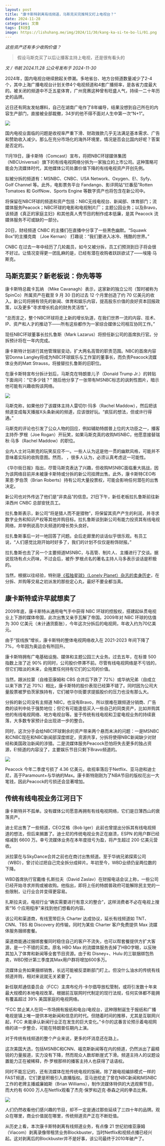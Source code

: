 ```yaml
---
layout: post
title: "康卡斯特剥离有线频道，马斯克买完推特又盯上电视台？"
date: 2024-11-28
categories: 文章
tags: [科技]
image: https://lishuhang.me/img/2024/11/30/kang-ka-si-te-bo-li/01.png
---
```


*这些资产还有多少收购价值？*

> 假设马斯克买了以后让播客主持上电视，还是很有看头的

*文 / 书航 2024.11.28 公众号发布于 2024-11-30*

2024年，国内电视台继续掀起关停潮。多地省台、地方台频道数量减少了2-4个，其中上海广播电视台计划关停4个电视频道和4套广播频率，是各省力度最大的。被关闭的频道中不乏五星体育，广州竞赛这种曾有旺盛人气，持续一二十年历史的品牌。

近日还有网友发帖爆料，自己在湖南广电作了8年编导，结果没想到自己所在的内容生产部门，直接被全部裁撤，34岁的他不得不面对人生中第一次“N+1”。

![](https://lishuhang.me/img/2024/11/30/kang-ka-si-te-bo-li/02.png)

国内电视业面临的问题是收视率严重下滑、财政拨款几乎无法满足基本需求、广告和赞助收入减少。那么在充分市场化的海外环境里，情况是否会比国内好呢？答案是否定的。

11月19日，康卡斯特（Comcast）宣布，将把NBC环球媒体集团（NBCUniversal）旗下的有线电视网络分拆为一家独立的上市公司。这种策略可能会为流媒体时代，其他媒体公司处置价值下降的有线电视资产开创先例。

拟被分拆的频道有：MSNBC、CNBC、USA Network、Oxygen、E!、Syfy、Golf Channel 等。此外，电影票务平台 Fandango、影评网站“烂番茄”Rotten Tomatoes 和 GolfNow、Sports Engine 等数字资产也将包含在新公司中。

将保留在NBC环球的频道和资产包括：NBC无线电视台、新闻部、体育部门；流媒体服务Peacock；NBC环球的电影和电视制片厂；主题公园业务；以及Bravo，该频道《真正的家庭主妇》和其他真人秀节目的制作成本低廉，是其 Peacock 流媒体服务不可或缺的一部分。

20日，财经频道 CNBC 的主播们在直播中分享了一些黑色幽默。“Squawk Box”的主播克南 （Joe Kernan） 打趣说：“我们要进入冰冷、残酷的世界。”

CNBC 在过去一年中经历了几轮裁员，如今又被分拆，员工们预测到日子将会很不好过。让情况变得更一团乱麻的是，已经有潜在收购者跃跃欲试了——埃隆·马斯克。

## 马斯克要买？新老板说：你先等等

康卡斯特总裁卡瓦纳 （Mike Cavanagh）表示，这家新的独立公司（暂时被称为 SpinCo）所属资产在截至 9 月 30 日的过去 12 个月里创造了约 70 亿美元的收入。新公司将拥有领先的新闻、体育和娱乐内容，提高股东价值的良好资本回报政策，以及更多“寻求增长机会的财务灵活性”。

“总而言之，整个NBC环球将走上新的增长轨道，在我们世界一流的内容、技术、IP、资产和人才的推动下——所有这些都作为一家综合媒体公司相互协同工作。”

现任NBC环球董事长拉扎鲁斯（Mark Lazarus）将担任新公司的首席执行官。分拆预计将在一年内完成。

康卡斯特计划进行其他管理层变动，扩大两名高管的职责范围。NBC的首席内容官Donna Langley将成为NBC环球娱乐与工作室的董事长，而负责Peacock流媒体业务的Matt Strauss，将接替拉扎鲁斯的旧职位。

在康卡斯特宣布分拆计划后，马斯克在特朗普儿子（Donald Trump Jr.）的转贴下面询问：“它多少钱？” 随后他分享了一张带有MSNBC标志的讽刺性图片，暗示他可能有兴趣收购该网络。

![](https://lishuhang.me/img/2024/11/30/kang-ka-si-te-bo-li/03.png)

马斯克称，如果他炒了该媒体主持人雷切尔·玛多（Rachel Maddow），然后把该频道变成每天播报X头条新闻的频道，应该很好玩。“疯狂的想法，但或许行得通。”

马斯克的评论也引发了公众人物的回应，例如辅助特朗普上位的大功臣之一，播客主持乔·罗根（Joe Rogan）开玩笑，如果马斯克真的收购MSNBC，他愿意接替瑞秋·马多（Rachel Maddow）的职位。

业内人士对马斯克的玩笑反应不一。一些人认为这是他一贯的幽默风格，可能并不意味着实际的收购意图。然而， ，很多人认为，必须认真考虑这一可能性。

《华尔街日报》指出，尽管马斯克表达了兴趣，但收购MSNBC面临重大挑战，因为该网络目前并未被康卡斯特或分拆的新公司挂牌出售。此外，康卡斯特CEO布莱恩·罗伯茨（Brian Roberts）持有公司大量投票权，可能会影响任何潜在的出售决定。

新公司也对外传达了他们是“非卖品”的信息。21日下午，新任老板拉扎鲁斯前往新泽西州 CNBC 总部安抚员工。

拉扎鲁斯表示，新公司“将是猎人而不是猎物”，将保留其资产产生的利润，并寻求数字业务和知识产权等其他并购目标。拉扎鲁斯谈到新公司有能力投资其有线电视网络，并举例说高尔夫频道的增长势头良好。

拉扎鲁斯事后一对一地回答了问题。会后走廊里的谈话似乎很乐观。有员工说，“人们感觉比刚开始时好多了，我们的计划不仅仅是粉饰财报。”

拉扎鲁斯也去了另一个主要频道MSNBC，与高管、制片人、主播进行了交谈。据说现场有点火药味，不过会后，被乔·罗根点名的著名主持人马多表示谈话是积极的。

当然，根据以往经验，特别是[《孤独星球》（Lonely Planet）杂志的卖身历史](https://mp.weixin.qq.com/s?__biz=MjM5Mjg1ODIxMQ==&mid=2650664482&idx=1&sn=cdddad4857cc64b73859785331c288b6&scene=21#wechat_redirect)，在分拆、并购等交易之初派发的那些定心丸，最好不要全都当真。

## 康卡斯特或许早就想卖了

2009年底，康卡斯特从通用电气手中获得 NBC 环球的控股权，搭建起纵贯电视业上下游的媒体帝国，此次出售又亲手瓦解了帝国。2009年对 NBC 环球的估值为 300 亿美元（未计通货膨胀），今年这次分拆后的电视网，年收入约为70亿美元。

由于“拔线族”增长，康卡斯特的整体电视网络收入在 2021-2023 年间下降了7%，今年因为奥运会有所回升。

康卡斯特拥有广电基础设施、媒体和主题公园三大业务。过去五年，在标普 500 指数上涨了近 90% 的同时，公司股价停滞不前。尽管有线电视网络是不亏钱的，但它们暗淡的未来，会拖累任何持有它们的公司的价值。

当然，跟派拉蒙（自维亚康姆和 CBS 合并后下跌了 72%）或华纳兄弟（自成立以来下跌了近 70%）相比，康卡斯特的股价表现已经算不错了。同时因为公司大量股票被罗伯茨家族持有，它们被华尔街要求提振股价的压力也没有那么大。

分拆的新公司没有主频道 NBC，也没有Bravo，所以很难在跟频道分销商、广告商的谈判中处于强势地位；但它有可能逢低买入一些自己的同类资产，比如并购其他的有线电视网络、地方电视台等。鉴于传统有线电视和卫星电视业务的持续衰落，大多数专家预计会出现进一步的整合。

同时，这次分手会给NBC环球剩余的资产带来两个悬而未决的问题：一是MSNBC和CNBC现在和NBC新闻部深度绑定，资源共享，分拆将使得NBC新闻缺少对财经和美国政治新闻的涉猎。二是流媒体服务Peacock恐怕将失去更多的独占资源，E!频道的内容没了，主要娱乐节目只剩下Bravo频道的。

![](https://lishuhang.me/img/2024/11/30/kang-ka-si-te-bo-li/04.png)

Peacock 今年二季度亏损了 4.36 亿美元，收视率落后于Netflix、亚马逊和迪士尼，高于Paramount+与华纳的Max。康卡斯特刚刚为了NBA节目的版权花出一大笔钱，因此Peacock的亏损还会显著增加。

## 传统有线电视业务江河日下

康卡斯特并不孤单。没有媒体公司愿意再拥有有线电视网络，它们是日薄西山的衰落资产。

迪士尼出售了一些频道，CEO艾格（Bob Iger）此前也曾提出分拆其有线电视频道的想法，但后来搁置了。迪士尼的传统电视业务正在崩溃，ESPN 的用户群已经缩减到 6600 万。幸亏流媒体业务在本年度扭亏为盈，将产生超过 200 亿美元营收。

派拉蒙在与SkyDance合并之前也在商讨出售频道。至于华纳兄弟探索公司（WBD），曾讨论过把自己完全拆分成碎片。年初至今，WBD业绩仍呈两位数的下降。

WBD首席执行官戴维·扎斯拉夫（David Zaslav）在财报电话会议上称，一些公司已经开始寻求并购或被收购。他指出，即将上任的特朗普政府可能解除民主党的一些限制，让行业合并变得更容易。

扎斯拉夫说，电视行业“确实需要进行有意义的整合”，这样消费者不必在电视上搜索“16 个应用程序”来找到他们想看的内容。

该公司和渠道商，有线宽带巨头 Charter 达成协议，延长有线频道如 TNT、CNN、TBS 和 Discovery 的传输，同时为某些 Charter 客户免费提供 Max 流媒体服务捆绑套餐。

渠道商能通过捆绑套餐同时稳住自己的客户不流失，也可以帮套餐提供方扩大客源，是一个不错的买卖。原名 HBO Max 的流媒体服务去掉了HBO字眼，以反映其加入了体育和新闻等全套节目资源。由于和 Disney+、Hulu 的三联捆绑包热卖，WBD预计第三季度其Max用户群将增加600多万。

流媒体业务如果捆绑销售，长远可能被反垄断部门盯上。但没什么油水的传统有线频道并购，相对来说就无关紧要了。

新任联邦通信委员会（FCC）主席布伦丹·卡尔倡导放松管制，或将引发数十年来最大规模的本地电视改革。根据前互联网时代制定的现行法规，任何实体都不能拥有覆盖超过 39% 美国家庭的电视网络。

“FCC 禁止某人在同一市场拥有报纸和电台/电视台，这种限制诞生于报纸和广播电视是镇上唯一提供本地新闻和信息的时代。但随着时间的推移，尤其是互联网兴起，FCC 未能承认新闻行业正在发生的巨大变化。”卡尔的这番言论预示着电视网络的进一步整合，可能在特朗普任期内上演。

对于传统有线频道的整个产业来说，更多的坏消息还在路上。

这次美国大选，包括MSNBC和CNN、福克斯新闻等在内的频道，仍然派出了最精锐的力量报道，实力没有下降，然而观众人数却断崖式下滑。频道主持人的议题设置能力正在被稀释，乔·罗根那样的播客主持人也获得了话语权。

同时不能忘记的，还有流媒体在抢传统电视的饭碗。除了跟电视编排模式一样的FAST频道，它们更是积极引入直播版权。亚马逊挖走了曾在NBC新闻和MSNBC工作的老牌主播威廉姆斯（Brian Williams），制作流媒体特供的大选观察节目，而大约有 6000 万人在Netflix观看了杰克·保罗和迈克·泰森之间的拳击比赛。

![](https://lishuhang.me/img/2024/11/30/kang-ka-si-te-bo-li/05.png)

人们仍然收看他们感兴趣的节目，却不一定是通过那些延续了三四十年的品牌。观众在哪里，商业价值就在哪里，传统频道资产正在不断贬值。

从历史上看，本次康卡斯特剥离有线频道业务，有点像 21 世纪初维亚康姆（Viacom）剥离录像带租赁业务Blockbuster，当时Netflix和视频点播已经兴起。这对剥离后的Blockbuster并不是好事，该公司最终于2010年破产了。